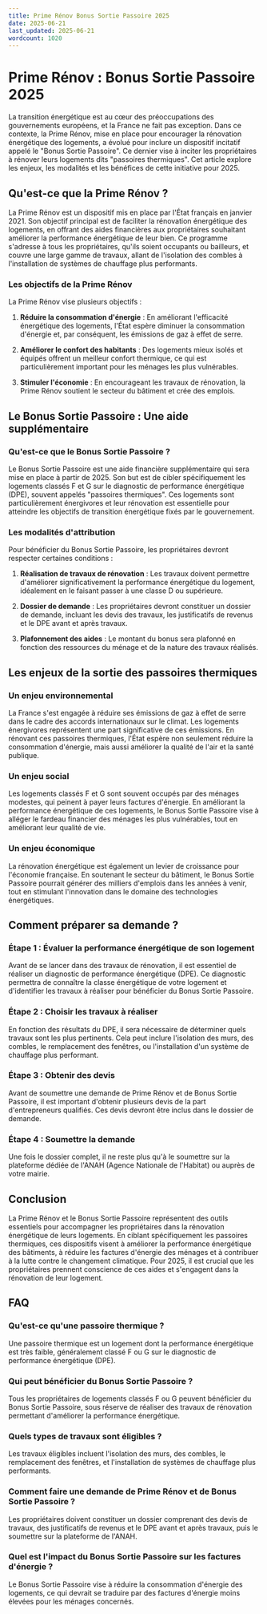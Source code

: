 ```yaml
---
title: Prime Rénov Bonus Sortie Passoire 2025
date: 2025-06-21
last_updated: 2025-06-21
wordcount: 1020
---
```


# Prime Rénov : Bonus Sortie Passoire 2025

La transition énergétique est au cœur des préoccupations des gouvernements européens, et la France ne fait pas exception. Dans ce contexte, la Prime Rénov, mise en place pour encourager la rénovation énergétique des logements, a évolué pour inclure un dispositif incitatif appelé le "Bonus Sortie Passoire". Ce dernier vise à inciter les propriétaires à rénover leurs logements dits "passoires thermiques". Cet article explore les enjeux, les modalités et les bénéfices de cette initiative pour 2025.

## Qu'est-ce que la Prime Rénov ?

La Prime Rénov est un dispositif mis en place par l'État français en janvier 2021. Son objectif principal est de faciliter la rénovation énergétique des logements, en offrant des aides financières aux propriétaires souhaitant améliorer la performance énergétique de leur bien. Ce programme s'adresse à tous les propriétaires, qu'ils soient occupants ou bailleurs, et couvre une large gamme de travaux, allant de l'isolation des combles à l'installation de systèmes de chauffage plus performants.

### Les objectifs de la Prime Rénov

La Prime Rénov vise plusieurs objectifs :

1. **Réduire la consommation d'énergie** : En améliorant l'efficacité énergétique des logements, l'État espère diminuer la consommation d'énergie et, par conséquent, les émissions de gaz à effet de serre.
  
2. **Améliorer le confort des habitants** : Des logements mieux isolés et équipés offrent un meilleur confort thermique, ce qui est particulièrement important pour les ménages les plus vulnérables.

3. **Stimuler l'économie** : En encourageant les travaux de rénovation, la Prime Rénov soutient le secteur du bâtiment et crée des emplois.

## Le Bonus Sortie Passoire : Une aide supplémentaire

### Qu'est-ce que le Bonus Sortie Passoire ?

Le Bonus Sortie Passoire est une aide financière supplémentaire qui sera mise en place à partir de 2025. Son but est de cibler spécifiquement les logements classés F et G sur le diagnostic de performance énergétique (DPE), souvent appelés "passoires thermiques". Ces logements sont particulièrement énergivores et leur rénovation est essentielle pour atteindre les objectifs de transition énergétique fixés par le gouvernement.

### Les modalités d'attribution

Pour bénéficier du Bonus Sortie Passoire, les propriétaires devront respecter certaines conditions :

1. **Réalisation de travaux de rénovation** : Les travaux doivent permettre d'améliorer significativement la performance énergétique du logement, idéalement en le faisant passer à une classe D ou supérieure.

2. **Dossier de demande** : Les propriétaires devront constituer un dossier de demande, incluant les devis des travaux, les justificatifs de revenus et le DPE avant et après travaux.

3. **Plafonnement des aides** : Le montant du bonus sera plafonné en fonction des ressources du ménage et de la nature des travaux réalisés.

## Les enjeux de la sortie des passoires thermiques

### Un enjeu environnemental

La France s'est engagée à réduire ses émissions de gaz à effet de serre dans le cadre des accords internationaux sur le climat. Les logements énergivores représentent une part significative de ces émissions. En rénovant ces passoires thermiques, l'État espère non seulement réduire la consommation d'énergie, mais aussi améliorer la qualité de l'air et la santé publique.

### Un enjeu social

Les logements classés F et G sont souvent occupés par des ménages modestes, qui peinent à payer leurs factures d'énergie. En améliorant la performance énergétique de ces logements, le Bonus Sortie Passoire vise à alléger le fardeau financier des ménages les plus vulnérables, tout en améliorant leur qualité de vie.

### Un enjeu économique

La rénovation énergétique est également un levier de croissance pour l'économie française. En soutenant le secteur du bâtiment, le Bonus Sortie Passoire pourrait générer des milliers d'emplois dans les années à venir, tout en stimulant l'innovation dans le domaine des technologies énergétiques.

## Comment préparer sa demande ?

### Étape 1 : Évaluer la performance énergétique de son logement

Avant de se lancer dans des travaux de rénovation, il est essentiel de réaliser un diagnostic de performance énergétique (DPE). Ce diagnostic permettra de connaître la classe énergétique de votre logement et d'identifier les travaux à réaliser pour bénéficier du Bonus Sortie Passoire.

### Étape 2 : Choisir les travaux à réaliser

En fonction des résultats du DPE, il sera nécessaire de déterminer quels travaux sont les plus pertinents. Cela peut inclure l'isolation des murs, des combles, le remplacement des fenêtres, ou l'installation d'un système de chauffage plus performant.

### Étape 3 : Obtenir des devis

Avant de soumettre une demande de Prime Rénov et de Bonus Sortie Passoire, il est important d'obtenir plusieurs devis de la part d'entrepreneurs qualifiés. Ces devis devront être inclus dans le dossier de demande.

### Étape 4 : Soumettre la demande

Une fois le dossier complet, il ne reste plus qu'à le soumettre sur la plateforme dédiée de l'ANAH (Agence Nationale de l'Habitat) ou auprès de votre mairie.

## Conclusion

La Prime Rénov et le Bonus Sortie Passoire représentent des outils essentiels pour accompagner les propriétaires dans la rénovation énergétique de leurs logements. En ciblant spécifiquement les passoires thermiques, ces dispositifs visent à améliorer la performance énergétique des bâtiments, à réduire les factures d'énergie des ménages et à contribuer à la lutte contre le changement climatique. Pour 2025, il est crucial que les propriétaires prennent conscience de ces aides et s'engagent dans la rénovation de leur logement.

## FAQ

### Qu'est-ce qu'une passoire thermique ?

Une passoire thermique est un logement dont la performance énergétique est très faible, généralement classé F ou G sur le diagnostic de performance énergétique (DPE).

### Qui peut bénéficier du Bonus Sortie Passoire ?

Tous les propriétaires de logements classés F ou G peuvent bénéficier du Bonus Sortie Passoire, sous réserve de réaliser des travaux de rénovation permettant d'améliorer la performance énergétique.

### Quels types de travaux sont éligibles ?

Les travaux éligibles incluent l'isolation des murs, des combles, le remplacement des fenêtres, et l'installation de systèmes de chauffage plus performants.

### Comment faire une demande de Prime Rénov et de Bonus Sortie Passoire ?

Les propriétaires doivent constituer un dossier comprenant des devis de travaux, des justificatifs de revenus et le DPE avant et après travaux, puis le soumettre sur la plateforme de l'ANAH.

### Quel est l'impact du Bonus Sortie Passoire sur les factures d'énergie ?

Le Bonus Sortie Passoire vise à réduire la consommation d'énergie des logements, ce qui devrait se traduire par des factures d'énergie moins élevées pour les ménages concernés.